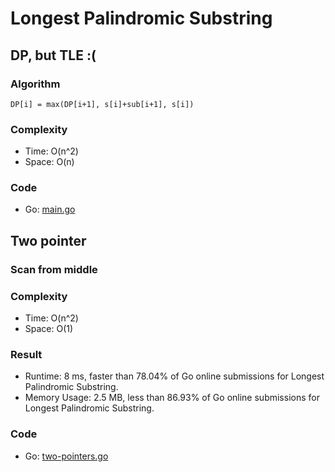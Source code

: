 # Longest Palindromic Substring
## DP, but TLE :(
### Algorithm
`DP[i] = max(DP[i+1], s[i]+sub[i+1], s[i])`
### Complexity
- Time: O(n^2)
- Space: O(n)
### Code
- Go: [main.go](#maingo)
## Two pointer
### Scan from middle
### Complexity
- Time: O(n^2)
- Space: O(1)
### Result
- Runtime: 8 ms, faster than 78.04% of Go online submissions for Longest Palindromic Substring.
- Memory Usage: 2.5 MB, less than 86.93% of Go online submissions for Longest Palindromic Substring.
### Code
- Go: [two-pointers.go](#twopointersgo)
